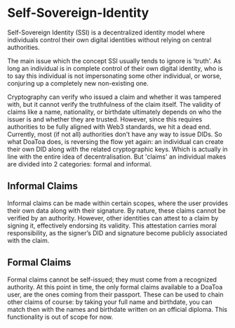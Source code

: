 # Self-Sovereign-Identity

Self-Sovereign Identity (SSI) is a decentralized identity model where individuals control their own digital identities
without relying on central authorities.

The main issue which the concept SSI usually tends to ignore is 'truth'. As long an individual is in complete control of
their own digital identity, who is to say this individual is not impersonating some other individual, or worse,
conjuring up a completely new non-existing one.

Cryptography can verify who issued a claim and whether it was tampered with, but it cannot verify the truthfulness of
the claim itself. The validity of claims like a name, nationality, or birthdate ultimately depends on who the issuer is
and whether they are trusted. However, since this requires authorities to be fully aligned with Web3 standards, we hit a
dead end. Currently, most (if not all) authorities don't have any way to issue DIDs. So what DoaToa does, is reversing
the flow yet again: an individual can create their own DID along with the related cryptographic keys. Which is actually
in line with the entire idea of decentralisation. But 'claims' an individual makes are divided into 2 categories: formal
and informal.

## Informal Claims

Informal claims can be made within certain scopes, where the user provides their own data along with their signature. By
nature, these claims cannot be verified by an authority. However, other identities can attest to a claim by signing it,
effectively endorsing its validity. This attestation carries moral responsibility, as the signer’s DID and signature
become publicly associated with the claim.

## Formal Claims

Formal claims cannot be self-issued; they must come from a recognized authority. At this point in time, the only formal
claims available to a DoaToa user, are the ones coming from their passport. These can be used to chain other claims of
course: by taking your full name and birthdate, you can match then with the names and birthdate written on an official
diploma. This functionality is out of scope for now.